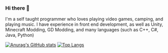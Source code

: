 ### Hi there 👋

I'm a self taught programmer who loves playing video games, camping, and playing music.
I have experience in front end development, as well as Unity, Minecraft Modding, GD Modding, and many languages (such as C++, C#, Java, Python)

[![Anurag's GitHub stats](https://github-readme-stats.vercel.app/api?username=limegradient&count_private=true&theme=aura)](https://github.com/anuraghazra/github-readme-stats)
[![Top Langs](https://github-readme-stats-rose-eta-86.vercel.app/api/top-langs/?username=BigSpaceships&theme=tokyonight&size_weight=0.5&count_weight=0.5&layout=compact)](https://github.com/anuraghazra/github-readme-stats)
